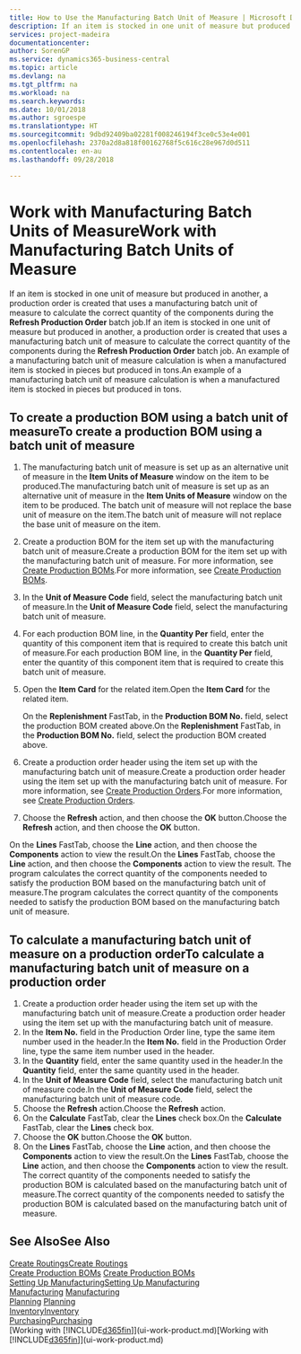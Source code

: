 ```yaml
---
title: How to Use the Manufacturing Batch Unit of Measure | Microsoft Docs
description: If an item is stocked in one unit of measure but produced in another, then the production order must be use a manufacturing batch unit of measure to calculate the correct quantity of components. An example of a manufacturing batch unit of measure calculation is when a manufactured item is stocked in pieces but produced in tons.
services: project-madeira
documentationcenter: 
author: SorenGP
ms.service: dynamics365-business-central
ms.topic: article
ms.devlang: na
ms.tgt_pltfrm: na
ms.workload: na
ms.search.keywords: 
ms.date: 10/01/2018
ms.author: sgroespe
ms.translationtype: HT
ms.sourcegitcommit: 9dbd92409ba02281f008246194f3ce0c53e4e001
ms.openlocfilehash: 2370a2d8a818f00162768f5c616c28e967d0d511
ms.contentlocale: en-au
ms.lasthandoff: 09/28/2018

---
```

# <a name="work-with-manufacturing-batch-units-of-measure"></a><span data-ttu-id="f735b-104">Work with Manufacturing Batch Units of Measure</span><span class="sxs-lookup"><span data-stu-id="f735b-104">Work with Manufacturing Batch Units of Measure</span></span>
<span data-ttu-id="f735b-105">If an item is stocked in one unit of measure but produced in another, a production order is created that uses a manufacturing batch unit of measure to calculate the correct quantity of the components during the **Refresh Production Order** batch job.</span><span class="sxs-lookup"><span data-stu-id="f735b-105">If an item is stocked in one unit of measure but produced in another, a production order is created that uses a manufacturing batch unit of measure to calculate the correct quantity of the components during the **Refresh Production Order** batch job.</span></span> <span data-ttu-id="f735b-106">An example of a manufacturing batch unit of measure calculation is when a manufactured item is stocked in pieces but produced in tons.</span><span class="sxs-lookup"><span data-stu-id="f735b-106">An example of a manufacturing batch unit of measure calculation is when a manufactured item is stocked in pieces but produced in tons.</span></span>  

## <a name="to-create-a-production-bom-using-a-batch-unit-of-measure"></a><span data-ttu-id="f735b-107">To create a production BOM using a batch unit of measure</span><span class="sxs-lookup"><span data-stu-id="f735b-107">To create a production BOM using a batch unit of measure</span></span>  
1.  <span data-ttu-id="f735b-108">The manufacturing batch unit of measure is set up as an alternative unit of measure in the **Item Units of Measure** window on the item to be produced.</span><span class="sxs-lookup"><span data-stu-id="f735b-108">The manufacturing batch unit of measure is set up as an alternative unit of measure in the **Item Units of Measure** window on the item to be produced.</span></span> <span data-ttu-id="f735b-109">The batch unit of measure will not replace the base unit of measure on the item.</span><span class="sxs-lookup"><span data-stu-id="f735b-109">The batch unit of measure will not replace the base unit of measure on the item.</span></span>  
2.  <span data-ttu-id="f735b-110">Create a production BOM for the item set up with the manufacturing batch unit of measure.</span><span class="sxs-lookup"><span data-stu-id="f735b-110">Create a production BOM for the item set up with the manufacturing batch unit of measure.</span></span> <span data-ttu-id="f735b-111">For more information, see [Create Production BOMs](production-how-to-create-production-boms.md).</span><span class="sxs-lookup"><span data-stu-id="f735b-111">For more information, see [Create Production BOMs](production-how-to-create-production-boms.md).</span></span>  
3.  <span data-ttu-id="f735b-112">In the **Unit of Measure Code** field, select the manufacturing batch unit of measure.</span><span class="sxs-lookup"><span data-stu-id="f735b-112">In the **Unit of Measure Code** field, select the manufacturing batch unit of measure.</span></span>  
4.  <span data-ttu-id="f735b-113">For each production BOM line, in the **Quantity Per** field, enter the quantity of this component item that is required to create this batch unit of measure.</span><span class="sxs-lookup"><span data-stu-id="f735b-113">For each production BOM line, in the **Quantity Per** field, enter the quantity of this component item that is required to create this batch unit of measure.</span></span>  
5.  <span data-ttu-id="f735b-114">Open the **Item Card** for the related item.</span><span class="sxs-lookup"><span data-stu-id="f735b-114">Open the **Item Card** for the related item.</span></span>  

    <span data-ttu-id="f735b-115">On the **Replenishment** FastTab, in the **Production BOM No.** field, select the production BOM created above.</span><span class="sxs-lookup"><span data-stu-id="f735b-115">On the **Replenishment** FastTab, in the **Production BOM No.** field, select the production BOM created above.</span></span>  
6.  <span data-ttu-id="f735b-116">Create a production order header using the item set up with the manufacturing batch unit of measure.</span><span class="sxs-lookup"><span data-stu-id="f735b-116">Create a production order header using the item set up with the manufacturing batch unit of measure.</span></span> <span data-ttu-id="f735b-117">For more information, see [Create Production Orders](production-how-to-create-production-orders.md).</span><span class="sxs-lookup"><span data-stu-id="f735b-117">For more information, see [Create Production Orders](production-how-to-create-production-orders.md).</span></span>  
7.  <span data-ttu-id="f735b-118">Choose the **Refresh** action, and then choose  the **OK** button.</span><span class="sxs-lookup"><span data-stu-id="f735b-118">Choose the **Refresh** action, and then choose  the **OK** button.</span></span>  

<span data-ttu-id="f735b-119">On the **Lines** FastTab, choose the **Line** action, and then choose the **Components** action to view the result.</span><span class="sxs-lookup"><span data-stu-id="f735b-119">On the **Lines** FastTab, choose the **Line** action, and then choose the **Components** action to view the result.</span></span> <span data-ttu-id="f735b-120">The program calculates the correct quantity of the components needed to satisfy the production BOM based on the manufacturing batch unit of measure.</span><span class="sxs-lookup"><span data-stu-id="f735b-120">The program calculates the correct quantity of the components needed to satisfy the production BOM based on the manufacturing batch unit of measure.</span></span>  

## <a name="to-calculate-a-manufacturing-batch-unit-of-measure-on-a-production-order"></a><span data-ttu-id="f735b-121">To calculate a manufacturing batch unit of measure on a production order</span><span class="sxs-lookup"><span data-stu-id="f735b-121">To calculate a manufacturing batch unit of measure on a production order</span></span>  
1.  <span data-ttu-id="f735b-122">Create a production order header using the item set up with the manufacturing batch unit of measure.</span><span class="sxs-lookup"><span data-stu-id="f735b-122">Create a production order header using the item set up with the manufacturing batch unit of measure.</span></span>  
2.  <span data-ttu-id="f735b-123">In the **Item No.** field in the Production Order line, type the same item number used in the header.</span><span class="sxs-lookup"><span data-stu-id="f735b-123">In the **Item No.** field in the Production Order line, type the same item number used in the header.</span></span>  
3.  <span data-ttu-id="f735b-124">In the **Quantity** field, enter the same quantity used in the header.</span><span class="sxs-lookup"><span data-stu-id="f735b-124">In the **Quantity** field, enter the same quantity used in the header.</span></span>  
4.  <span data-ttu-id="f735b-125">In the **Unit of Measure Code** field, select the manufacturing batch unit of measure code.</span><span class="sxs-lookup"><span data-stu-id="f735b-125">In the **Unit of Measure Code** field, select the manufacturing batch unit of measure code.</span></span>  
5.  <span data-ttu-id="f735b-126">Choose the **Refresh** action.</span><span class="sxs-lookup"><span data-stu-id="f735b-126">Choose the **Refresh** action.</span></span>
6.  <span data-ttu-id="f735b-127">On the **Calculate** FastTab, clear the **Lines** check box.</span><span class="sxs-lookup"><span data-stu-id="f735b-127">On the **Calculate** FastTab, clear the **Lines** check box.</span></span>  
7.  <span data-ttu-id="f735b-128">Choose the **OK** button.</span><span class="sxs-lookup"><span data-stu-id="f735b-128">Choose the **OK** button.</span></span>  
8.  <span data-ttu-id="f735b-129">On the **Lines** FastTab, choose the **Line** action, and then choose the **Components** action to view the result.</span><span class="sxs-lookup"><span data-stu-id="f735b-129">On the **Lines** FastTab, choose the **Line** action, and then choose the **Components** action to view the result.</span></span> <span data-ttu-id="f735b-130">The correct quantity of the components needed to satisfy the production BOM is calculated based on the manufacturing batch unit of measure.</span><span class="sxs-lookup"><span data-stu-id="f735b-130">The correct quantity of the components needed to satisfy the production BOM is calculated based on the manufacturing batch unit of measure.</span></span>  

## <a name="see-also"></a><span data-ttu-id="f735b-131">See Also</span><span class="sxs-lookup"><span data-stu-id="f735b-131">See Also</span></span>  
[<span data-ttu-id="f735b-132">Create Routings</span><span class="sxs-lookup"><span data-stu-id="f735b-132">Create Routings</span></span>](production-how-to-create-routings.md)  
<span data-ttu-id="f735b-133">[Create Production BOMs](production-how-to-create-production-boms.md)   </span><span class="sxs-lookup"><span data-stu-id="f735b-133">[Create Production BOMs](production-how-to-create-production-boms.md)   </span></span>  
[<span data-ttu-id="f735b-134">Setting Up Manufacturing</span><span class="sxs-lookup"><span data-stu-id="f735b-134">Setting Up Manufacturing</span></span>](production-configure-production-processes.md)  
<span data-ttu-id="f735b-135">[Manufacturing](production-manage-manufacturing.md)  </span><span class="sxs-lookup"><span data-stu-id="f735b-135">[Manufacturing](production-manage-manufacturing.md)  </span></span>  
<span data-ttu-id="f735b-136">[Planning](production-planning.md) </span><span class="sxs-lookup"><span data-stu-id="f735b-136">[Planning](production-planning.md) </span></span>  
[<span data-ttu-id="f735b-137">Inventory</span><span class="sxs-lookup"><span data-stu-id="f735b-137">Inventory</span></span>](inventory-manage-inventory.md)  
[<span data-ttu-id="f735b-138">Purchasing</span><span class="sxs-lookup"><span data-stu-id="f735b-138">Purchasing</span></span>](purchasing-manage-purchasing.md)  
<span data-ttu-id="f735b-139">[Working with [!INCLUDE[d365fin](includes/d365fin_md.md)]](ui-work-product.md)</span><span class="sxs-lookup"><span data-stu-id="f735b-139">[Working with [!INCLUDE[d365fin](includes/d365fin_md.md)]](ui-work-product.md)</span></span>  

